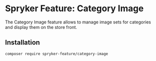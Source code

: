 # Spryker Feature: Category Image

The Category Image feature allows to manage image sets for categories and display them on the store front.

## Installation

```
composer require spryker-feature/category-image
```
